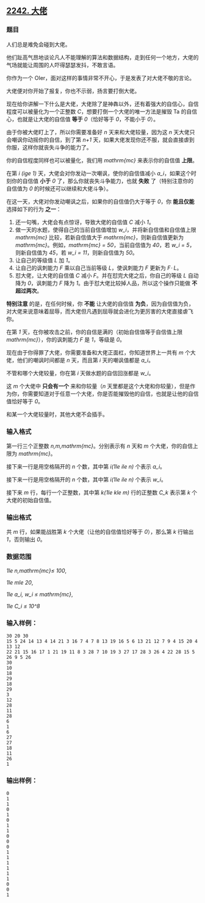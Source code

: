 ## [2242. 大佬](https://www.acwing.com/problem/content/2244/)

### 题目

人们总是难免会碰到大佬。

他们趾高气昂地谈论凡人不能理解的算法和数据结构，走到任何一个地方，大佬的气场就能让周围的人吓得瑟瑟发抖，不敢言语。

你作为一个 OIer，面对这样的事情非常不开心，于是发表了对大佬不敬的言论。

大佬便对你开始了报复，你也不示弱，扬言要打倒大佬。

现在给你讲解一下什么是大佬，大佬除了是神犇以外，还有着强大的自信心，自信程度可以被量化为一个正整数 *C*，想要打倒一个大佬的唯一方法是摧毁 Ta 的自信心，也就是让大佬的自信值 **等于** *0*（恰好等于 *0*，不能小于 *0*）。

由于你被大佬盯上了，所以你需要准备好 *n* 天来和大佬较量，因为这 *n* 天大佬只会嘲讽你动摇你的自信，到了第 *n+1* 天，如果大佬发现你还不服，就会直接虐到你服，这样你就丧失斗争的能力了。

你的自信程度同样也可以被量化，我们用 *mathrm{mc}* 来表示你的自信值 **上限**。

在第 *i  (ige 1)* 天，大佬会对你发动一次嘲讽，使你的自信值减小 *a_i*，如果这个时刻你的自信值 **小于** *0* 了，那么你就丧失斗争能力，也就 **失败** 了（特别注意你的自信值为 *0* 的时候还可以继续和大佬斗争）。

在这一天，大佬对你发动嘲讽之后，如果你的自信值仍大于等于 *0*，你 **能且仅能** 选择如下的行为 **之一**：

1. 还一句嘴，大佬会有点惊讶，导致大佬的自信值 *C* 减小 *1*。
2. 做一天的水题，使得自己的当前自信值增加 *w_i*，并将新自信值和自信值上限 *mathrm{mc}* 比较，若新自信值大于 *mathrm{mc}*，则新自信值更新为 *mathrm{mc}*。例如，*mathrm{mc} = 50*，当前自信值为 *40*，若 *w_i = 5*，则新自信值为 *45*，若 *w_i = 11*，则新自信值为 *50*。
3. 让自己的等级值 *L* 加 *1*。
4. 让自己的讽刺能力 *F* 乘以自己当前等级 *L*，使讽刺能力 *F* 更新为 *F⋅ L*。
5. 怼大佬，让大佬的自信值 *C* 减小 *F*。并在怼完大佬之后，你自己的等级 *L* 自动降为 *0*，讽刺能力 *F* 降为 *1*。由于怼大佬比较掉人品，所以这个操作只能做 **不超过两次**。

**特别注意** 的是，在任何时候，你 **不能** 让大佬的自信值 **为负**，因为自信值为负，对大佬来说意味着屈辱，而大佬但凡遇到屈辱就会进化为更厉害的大佬直接虐飞你。

在第 *1* 天，在你被攻击之前，你的自信是满的（初始自信值等于自信值上限 *mathrm{mc}*），你的讽刺能力 *F* 是 *1*，等级是 *0*。

现在由于你得罪了大佬，你需要准备和大佬正面杠，你知道世界上一共有 *m* 个大佬，他们的嘲讽时间都是 *n* 天，而且第 *i* 天的嘲讽值都是 *a_i*。

不管和哪个大佬较量，你在第 *i* 天做水题的自信回涨都是 *w_i*。

这 *m* 个大佬中 **只会有一个** 来和你较量（*n* 天里都是这个大佬和你较量），但是作为你，你需要知道对于任意一个大佬，你是否能摧毁他的自信，也就是让他的自信值恰好等于 *0*。

和某一个大佬较量时，其他大佬不会插手。

### 输入格式

第一行三个正整数 *n,m,mathrm{mc}*。分别表示有 *n* 天和 *m* 个大佬，你的自信上限为 *mathrm{mc}*。

接下来一行是用空格隔开的 *n* 个数，其中第 *i(1le ile n)* 个表示 *a_i*。

接下来一行是用空格隔开的 *n* 个数，其中第 *i(1le ile n)* 个表示 *w_i*。

接下来 *m* 行，每行一个正整数，其中第 *k(1le kle m)* 行的正整数 *C_k* 表示第 *k* 个大佬的初始自信值。

### 输出格式

共 *m* 行，如果能战胜第 *k* 个大佬（让他的自信值恰好等于 *0*），那么第 *k* 行输出 *1*，否则输出 *0*。

### 数据范围

*1le n,mathrm{mc}≤ 100*,

*1le mle 20*,

*1le a_i, w_i ≤ mathrm{mc}*,

*1le C_i ≤ 10^8*

### 输入样例：

```
30 20 30
15 5 24 14 13 4 14 21 3 16 7 4 7 8 13 19 16 5 6 13 21 12 7 9 4 15 20 4 13 12
22 21 15 16 17 1 21 19 11 8 3 28 7 10 19 3 27 17 28 3 26 4 22 28 15 5 26 9 5 26
30
10
18
29
18
29
3
12
28
11
28
6
1
6
27
27
18
11
26
1
```

### 输出样例：

```
0
1
1
0
1
0
1
1
0
0
0
1
1
1
1
1
1
0
0
1
```
